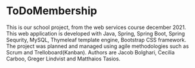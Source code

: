 # ToDoMembership
This is our school project, from the web services course december 2021. This web application is developed with Java, Spring, Spring Boot, Spring Sequrity, MySQL, Thymeleaf template engine, Bootstrap CSS framework.
The project was planned and managed using agile methodologies such as Scrum and Trelloboard(Kanban). Authors are Jacob Bolghari, Cecilia Carboo, Greger Lindvist and Matthaios Tasios. 
